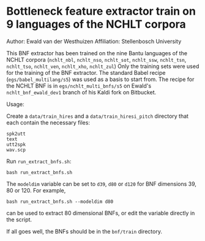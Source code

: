 # Bottleneck feature extractor train on 9 languages of the NCHLT corpora

Author: Ewald van der Westhuizen
Affiliation: Stellenbosch University

This BNF extractor has been trained on the nine Bantu languages of the NCHLT corpora
(`nchlt_nbl`, `nchlt_nso`, `nchlt_sot`, `nchlt_ssw`, `nchlt_tsn`, `nchlt_tso`, `nchlt_ven`, `nchlt_xho`, `nchlt_zul`)
Only the training sets were used for the training of the BNF extractor. The standard Babel recipe (`egs/babel_multilang/s5`)
was used as a basis to start from. The recipe for the NCHLT BNF is in `egs/nchlt_multi_bnfs/s5` on Ewald's `nchlt_bnf_ewald_dev1`
branch of his Kaldi fork on Bitbucket.

Usage:

Create a `data/train_hires` and a `data/train_hiresi_pitch` directory that each contain the necessary files:

    spk2utt
    text
    utt2spk
    wav.scp

Run `run_extract_bnfs.sh`:

    bash run_extract_bnfs.sh

The `modeldim` variable can be set to `d39`, `d80` or `d120` for BNF dimensions 39, 80 or 120. For example,

    bash run_extract_bnfs.sh --modeldim d80

can be used to extract 80 dimensional BNFs, or edit the variable directly in the script.

If all goes well, the BNFs should be in the `bnf/train` directory.

